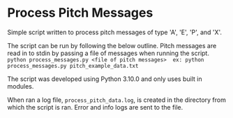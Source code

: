 # Process Pitch Messages

Simple script written to process pitch messages of type 'A', 'E', 'P', and 'X'. 

The script can be run by following the below outline. Pitch messages are read in to stdin by passing a file of messages when running the script.
`python process_messages.py <file of pitch messages> 
ex: python process_messages.py pitch_example_data.txt`

The script was developed using Python 3.10.0 and only uses built in modules.

When ran a log file, `process_pitch_data.log`, is created in the directory from which the script is ran. Error and info logs are sent to the file.
